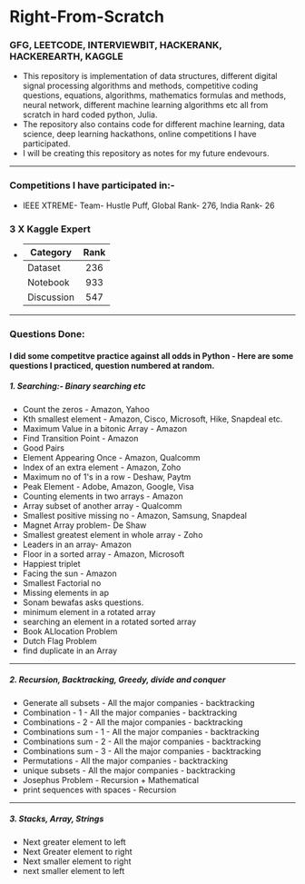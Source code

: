 # Right-From-Scratch 

### GFG, LEETCODE, INTERVIEWBIT, HACKERANK, HACKEREARTH, KAGGLE

- This repository is implementation of data structures, different digital signal processing algorithms and methods, competitive coding questions, equations, algorithms, mathematics formulas and methods, neural network, different machine learning algorithms etc all from scratch in hard coded python, Julia.
- The repository also contains code for different machine learning, data science, deep learning hackathons, online competitions I have participated.   
- I will be creating this repository as notes for my future endevours.
---
### Competitions I have participated in:- 
- IEEE XTREME- Team- Hustle Puff, Global Rank- 276, India Rank- 26

### 3 X Kaggle Expert

 -   | Category                   | Rank              |
     | -------------              |:-----------------:|
     | Dataset                    | 236               |
     | Notebook                   | 933               |
     | Discussion                 | 547               |
     
 ---
 
 ### Questions Done:
 #### I did some competitve practice against all odds in Python - Here are some questions I practiced, question numbered at random.
##### 1. Searching:- Binary searching etc
- Count the zeros - Amazon, Yahoo
- Kth smallest element - Amazon, Cisco, Microsoft, Hike, Snapdeal etc.
- Maximum Value in a bitonic Array - Amazon
- Find Transition Point - Amazon
- Good Pairs
- Element Appearing Once - Amazon, Qualcomm
- Index of an extra element - Amazon, Zoho
- Maximum no of 1's in a row - Deshaw, Paytm
- Peak Element - Adobe, Amazon, Google, Visa
- Counting elements in two arrays - Amazon
- Array subset of another array - Qualcomm
- Smallest positive missing no - Amazon, Samsung, Snapdeal
- Magnet Array problem- De Shaw
- Smallest greatest element in whole array - Zoho
- Leaders in an array- Amazon
- Floor in a sorted array - Amazon, Microsoft
- Happiest triplet 
- Facing the sun - Amazon
- Smallest Factorial no 
- Missing elements in ap
- Sonam bewafas asks questions.
- minimum element in a rotated array
- searching an element in a rotated sorted array 
- Book ALlocation Problem
- Dutch Flag Problem
- find duplicate in an Array
---
##### 2. Recursion, Backtracking, Greedy, divide and conquer

- Generate all subsets - All the major companies - backtracking
- Combination - 1 - All the major companies - backtracking
- Combinations - 2 - All the major companies - backtracking
- Combinations sum - 1 - All the major companies - backtracking
- Combinations sum - 2 - All the major companies - backtracking
- Combinations sum - 3 - All the major companies - backtracking
- Permutations - All the major companies - backtracking
- unique subsets - All the major companies - backtracking
- Josephus Problem - Recursion + Mathematical
- print sequences with spaces - Recursion 
---
##### 3. Stacks, Array, Strings

- Next greater element to left
- Next Greater element to right
- Next smaller element to right
- next smaller element to left

